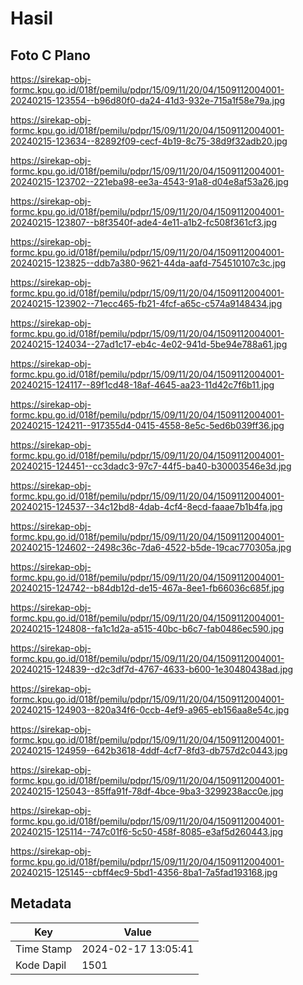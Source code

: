 # Hasil

## Foto C Plano

https://sirekap-obj-formc.kpu.go.id/018f/pemilu/pdpr/15/09/11/20/04/1509112004001-20240215-123554--b96d80f0-da24-41d3-932e-715a1f58e79a.jpg

https://sirekap-obj-formc.kpu.go.id/018f/pemilu/pdpr/15/09/11/20/04/1509112004001-20240215-123634--82892f09-cecf-4b19-8c75-38d9f32adb20.jpg

https://sirekap-obj-formc.kpu.go.id/018f/pemilu/pdpr/15/09/11/20/04/1509112004001-20240215-123702--221eba98-ee3a-4543-91a8-d04e8af53a26.jpg

https://sirekap-obj-formc.kpu.go.id/018f/pemilu/pdpr/15/09/11/20/04/1509112004001-20240215-123807--b8f3540f-ade4-4e11-a1b2-fc508f361cf3.jpg

https://sirekap-obj-formc.kpu.go.id/018f/pemilu/pdpr/15/09/11/20/04/1509112004001-20240215-123825--ddb7a380-9621-44da-aafd-754510107c3c.jpg

https://sirekap-obj-formc.kpu.go.id/018f/pemilu/pdpr/15/09/11/20/04/1509112004001-20240215-123902--71ecc465-fb21-4fcf-a65c-c574a9148434.jpg

https://sirekap-obj-formc.kpu.go.id/018f/pemilu/pdpr/15/09/11/20/04/1509112004001-20240215-124034--27ad1c17-eb4c-4e02-941d-5be94e788a61.jpg

https://sirekap-obj-formc.kpu.go.id/018f/pemilu/pdpr/15/09/11/20/04/1509112004001-20240215-124117--89f1cd48-18af-4645-aa23-11d42c7f6b11.jpg

https://sirekap-obj-formc.kpu.go.id/018f/pemilu/pdpr/15/09/11/20/04/1509112004001-20240215-124211--917355d4-0415-4558-8e5c-5ed6b039ff36.jpg

https://sirekap-obj-formc.kpu.go.id/018f/pemilu/pdpr/15/09/11/20/04/1509112004001-20240215-124451--cc3dadc3-97c7-44f5-ba40-b30003546e3d.jpg

https://sirekap-obj-formc.kpu.go.id/018f/pemilu/pdpr/15/09/11/20/04/1509112004001-20240215-124537--34c12bd8-4dab-4cf4-8ecd-faaae7b1b4fa.jpg

https://sirekap-obj-formc.kpu.go.id/018f/pemilu/pdpr/15/09/11/20/04/1509112004001-20240215-124602--2498c36c-7da6-4522-b5de-19cac770305a.jpg

https://sirekap-obj-formc.kpu.go.id/018f/pemilu/pdpr/15/09/11/20/04/1509112004001-20240215-124742--b84db12d-de15-467a-8ee1-fb66036c685f.jpg

https://sirekap-obj-formc.kpu.go.id/018f/pemilu/pdpr/15/09/11/20/04/1509112004001-20240215-124808--fa1c1d2a-a515-40bc-b6c7-fab0486ec590.jpg

https://sirekap-obj-formc.kpu.go.id/018f/pemilu/pdpr/15/09/11/20/04/1509112004001-20240215-124839--d2c3df7d-4767-4633-b600-1e30480438ad.jpg

https://sirekap-obj-formc.kpu.go.id/018f/pemilu/pdpr/15/09/11/20/04/1509112004001-20240215-124903--820a34f6-0ccb-4ef9-a965-eb156aa8e54c.jpg

https://sirekap-obj-formc.kpu.go.id/018f/pemilu/pdpr/15/09/11/20/04/1509112004001-20240215-124959--642b3618-4ddf-4cf7-8fd3-db757d2c0443.jpg

https://sirekap-obj-formc.kpu.go.id/018f/pemilu/pdpr/15/09/11/20/04/1509112004001-20240215-125043--85ffa91f-78df-4bce-9ba3-3299238acc0e.jpg

https://sirekap-obj-formc.kpu.go.id/018f/pemilu/pdpr/15/09/11/20/04/1509112004001-20240215-125114--747c01f6-5c50-458f-8085-e3af5d260443.jpg

https://sirekap-obj-formc.kpu.go.id/018f/pemilu/pdpr/15/09/11/20/04/1509112004001-20240215-125145--cbff4ec9-5bd1-4356-8ba1-7a5fad193168.jpg


## Metadata

| Key        | Value               |
| ---------- | ------------------- |
| Time Stamp | 2024-02-17 13:05:41 |
| Kode Dapil | 1501                |



